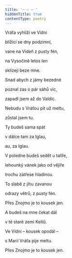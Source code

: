 ```yaml
---
title: '– – – '
hiddenTitle: true
contentType: poetry
---
```


Vráťa vyhlíží ve Vídni

blížící se dny podzimní,

vane na Vídeň z pusty fén,

na Vysočině letos len

sklízejí beze mne.

Snad abych z jámy bezedné

poznal zas o pár sáhů víc,

zapadl jsem až do Valdic.

Nebudu s Vráťou pít už meltu,

zůstal jsem tu.

Ty budeš sama spát

v dálce tam za Iglau,

au, za Iglau.

V poledne budeš sedět u talíře,

lehounký vánek jako od vějíře

trochu zatřese hladinou.

To slabě z jihu zavanou

odrazy větrů, z pusty fén.

Přes Znojmo je to kousek jen.

A budeš na mne čekat dál

v té staré zemi Keltů.

Ve Vídni – kousek opodál –

s Marií Vráťa pije meltu.

Přes Znojmo je to kousek jen.
